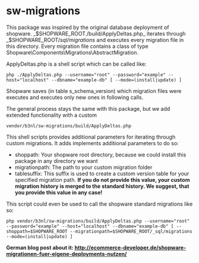 # sw-migrations

This package was inspired by the original database deployment of shopware. _$SHOPWARE_ROOT./build/ApplyDeltas.php_ iterates through _$SHOPWARE_ROOT/_sql/migrations_ and executes every migration file in this directory. Every migration file contains a class of type Shopware\Components\Migrations\AbstractMigration.

ApplyDeltas.php is a shell script which can be called like:

```shell
php ./ApplyDeltas.php --username="root" --password="example" --host="localhost" --dbname="example-db" [ --mode=(install|update) ]
```

Shopware saves (in table s_schema_version) which migration files were executes and executes only new ones in following calls.

The general process stays the same with this package, but we add extended functionality with a custom 

```shell
vendor/b3nl/sw-migrations/build/ApplyDeltas.php
```

This shell scripts provides additional parameters for iterating through custom migrations. It adds implements additional parameters to do so:

* shoppath: Your shopware root directory, because we could install this package in any directory we want
* migrationpath: The path to your custom migration folder
* tablesuffix: This suffix is used to create a custom version table for your specified migration path. **If you do not provide this value, your custom migration history is merged to the standard history. We suggest, that you provide this value in any case!**

This script could even be used to call the shopware standard migrations like so:

```shell
php vendor/b3nl/sw-migrations/build/ApplyDeltas.php --username="root" --password="example" --host="localhost" --dbname="example-db" [ --shoppath=$SHOPWARE_ROOT --migrationpath=$SHOPWARE_ROOT/_sql/migrations --mode=(install|update) ]
```

**German blog post about it: http://ecommerce-developer.de/shopware-migrationen-fuer-eigene-deployments-nutzen/**
